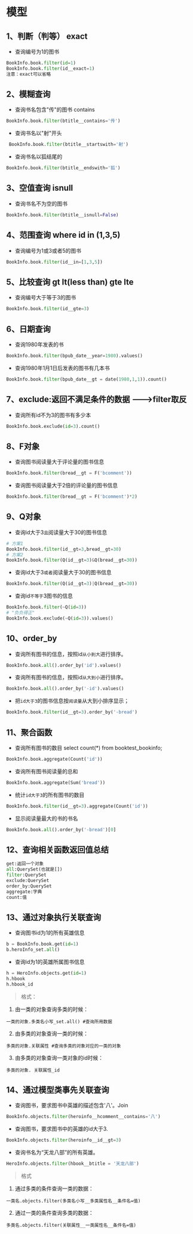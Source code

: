 # 模型
## 1、判断（判等）  exact
* 查询编号为1的图书
```python
BookInfo.book.filter(id=1)
BookInfo.book.filter(id__exact=1)
注意：exact可以省略
```
## 2、模糊查询
* 查询书名包含"传"的图书 contains
```python
BookInfo.book.filter(btitle__contains='传')
```
* 查询书名以"射"开头
```python
 BookInfo.book.filter(btitle__startswith='射')
```
* 查询书名以狐结尾的
```python
BookInfo.book.filter(btitle__endswith='狐') 
```
## 3、空值查询 isnull
* 查询书名不为空的图书
```python
BookInfo.book.filter(btitle__isnull=False)
```
## 4、范围查询 where id in (1,3,5)
* 查询编号为1或3或者5的图书
```python
BookInfo.book.filter(id__in=[1,3,5])
```
## 5、比较查询 gt lt(less than) gte lte
* 查询编号大于等于3的图书
```python
BookInfo.book.filter(id__gte=3)
```
## 6、日期查询
* 查询1980年发表的书
```python
BookInfo.book.filter(bpub_date__year=1980).values()
```
* 查询1980年1月1日后发表的图书有几本书
```python
BookInfo.book.filter(bpub_date__gt = date(1980,1,1)).count()
```
## 7、exclude:返回不满足条件的数据  --->filter取反
* 查询所有id不为3的图书有多少本
```python
BookInfo.book.exclude(id=3).count()
```
## 8、F对象
* 查询图书阅读量大于评论量的图书信息
```python
BookInfo.book.filter(bread__gt = F('bcomment'))
```
* 查询图书阅读量大于2倍的评论量的图书信息
```python
BookInfo.book.filter(bread__gt = F('bcomment')*2)
```
## 9、Q对象
* 查询id大于3``且``阅读量大于30的图书信息
```python
# 方案1
BookInfo.book.filter(id__gt=3,bread__gt=30)
# 方案2
BookInfo.book.filter(Q(id__gt=3)&Q(bread__gt=30))
```
* 查询id大于3``或者``阅读量大于30的图书信息
```python
BookInfo.book.filter(Q(id__gt=3)|Q(bread__gt=30))
```
* 查询id``不等于``3图书的信息
```python
BookInfo.book.filter(~Q(id=3))
# "负负得正"
BookInfo.book.exclude(~Q(id=3)).values()
```

## 10、order_by
* 查询所有图书的信息，按照id``从小到大``进行排序。
```python
BookInfo.book.all().order_by('id').values()
```
* 查询所有图书的信息，按照id``从大到小``进行排序。
```python
BookInfo.book.all().order_by('-id').values()
```
* 把``id大于3``的图书信息按``阅读量``从大到小排序显示；
```python
BookInfo.book.filter(id__gt=3).order_by('-bread')
```

## 11、聚合函数
* 查询所有图书的数目 select count(*) from booktest_bookinfo;
```python
BookInfo.book.aggregate(Count('id'))
```
* 查询所有图书阅读量的总和
```python
BookInfo.book.aggregate(Sum('bread'))
```
* 统计``id大于3``的所有图书的数目
```python
BookInfo.book.filter(id__gt=3).aggregate(Count('id'))
```
* 显示阅读量最大的书的书名
```python
BookInfo.book.all().order_by('-bread')[0]
```

## 12、查询相关函数返回值总结
```python
get:返回一个对象
all:QuerySet(也就是[])
filter:QuerySet
exclude:QuerySet
order_by:QuerySet
aggregate:字典
count:值
```

## 13、通过对象执行关联查询
* 查询图书id为1的所有英雄信息
```python
b = BookInfo.book.get(id=1)
b.heroInfo_set.all()
```
* 查询id为1的英雄所属图书信息
```python
h = HeroInfo.objects.get(id=1)
h.hbook
h.hbook_id
```

>格式：
1. 由一类的对象查询多类的时候：
```text
一类的对象.多类名小写_set.all() #查询所用数据
```
2. 由多类的对象查询一类的时候：
```text
多类的对象.关联属性 #查询多类的对象对应的一类的对象
```
3. 由多类的对象查询一类对象的id时候：
```text
多类的对象. 关联属性_id
```
## 14、通过模型类事先关联查询
* 查询图书，要求图书中英雄的描述包含'八'。Join
```python
BookInfo.objects.filter(heroinfo__hcomment__contains='八')
```
* 查询图书，要求图书中的英雄的id大于3.
```python
BookInfo.objects.filter(heroinfo__id__gt=3)
```
* 查询书名为“天龙八部”的所有英雄。
```python
HeroInfo.objects.filter(hbook__btitle = '天龙八部')
```
>格式
1. 通过多类的条件查询一类的数据：
```text
一类名.objects.filter(多类名小写__多类属性名__条件名=值)
```
2. 通过一类的条件查询多类的数据：
```text
多类名.objects.filter(关联属性__一类属性名__条件名=值)
```
